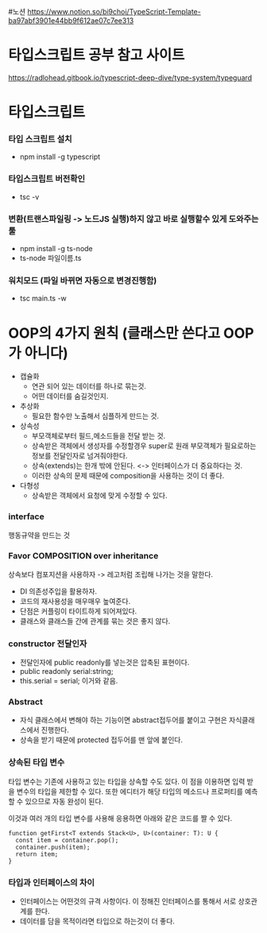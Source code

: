 #노션
https://www.notion.so/bi9choi/TypeScript-Template-ba97abf3901e44bb9f612ae07c7ee313

# 타입스크립트 공부 참고 사이트

<https://radlohead.gitbook.io/typescript-deep-dive/type-system/typeguard>

# 타입스크립트

### 타입 스크립트 설치

- npm install -g typescript

### 타입스크립트 버전확인

- tsc -v

### 변환(트랜스파일링 -> 노드JS 실행)하지 않고 바로 실행할수 있게 도와주는툴

- npm install -g ts-node
- ts-node 파일이름.ts

### 워치모드 (파일 바뀌면 자동으로 변경진행함)

- tsc main.ts -w

# OOP의 4가지 원칙 (클래스만 쓴다고 OOP가 아니다)

- 캡슐화
  - 연관 되어 있는 데이터를 하나로 묶는것.
  - 어떤 데이터를 숨길것인지.
- 추상화
  - 필요한 함수만 노출해서 심플하게 만드는 것.
- 상속성
  - 부모객체로부터 필드,메소드들을 전달 받는 것.
  - 상속받은 객체에서 생성자를 수정할경우 super로 원래 부모객체가 필요로하는 정보를 전달인자로 넘겨줘야한다.
  - 상속(extends)는 한개 밖에 안된다. <-> 인터페이스가 더 중요하다는 것.
  - 이러한 상속의 문제 때문에 composition을 사용하는 것이 더 좋다.
- 다형성
  - 상속받은 객체에서 요청에 맞게 수정할 수 있다.

### interface

행동규약을 만드는 것

### Favor COMPOSITION over inheritance

상속보다 컴포지션을 사용하자 -> 레고처럼 조립해 나가는 것을 말한다.

- DI 의존성주입을 활용하자.
- 코드의 재사용성을 매우매우 높여준다.
- 단점은 커플링이 타이트하게 되어져있다.
- 클래스와 클래스들 간에 관계를 묶는 것은 좋지 않다.

### constructor 전달인자

- 전달인자에 public readonly를 넣는것은 압축된 표현이다.
- public readonly serial:string;
- this.serial = serial; 이거와 같음.

### Abstract

- 자식 클래스에서 변해야 하는 기능이면 abstract접두어를 붙이고 구현은 자식클래스에서 진행한다.
- 상속을 받기 때문에 protected 접두어를 맨 앞에 붙인다.

### 상속된 타입 변수

타입 변수는 기존에 사용하고 있는 타입을 상속할 수도 있다. 이 점을 이용하면 입력 받을 변수의 타입을 제한할 수 있다. 또한 에디터가 해당 타입의 메소드나 프로퍼티를 예측할 수 있으므로 자동 완성이 된다.

이것과 여러 개의 타입 변수를 사용해 응용하면 아래와 같은 코드를 짤 수 있다.

```
function getFirst<T extends Stack<U>, U>(container: T): U {
  const item = container.pop();
  container.push(item);
  return item;
}
```

### 타입과 인터페이스의 차이

- 인터페이스는 어떤것의 규격 사항이다. 이 정해진 인터페이스를 통해서 서로 상호관계를 한다.
- 데이터를 담을 목적이라면 타입으로 하는것이 더 좋다.
